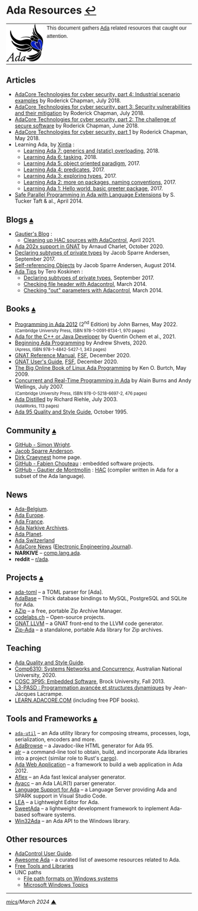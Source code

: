 # <span id="top">Ada Resources</span> <span style="size:25%;"><a href="README.md">↩</a></span>

<table style="font-family:Helvetica,Arial;line-height:1.6;">
  <tr>
  <td style="border:0;padding:0 10px 0 0;min-width:100px;"><a href="https://www.adacore.com/" rel="external"><img style="border:0;" src="./docs/images/adamascot.png" width="100" alt="Ada project"/></a></td>
  <td style="border:0;padding:0;vertical-align:text-top;">This document gathers <a href="https://www.adacore.com/" rel="external">Ada</a> related resources that caught our attention.
  </td>
  </tr>
</table>

<!--
http://www.dmitry-kazakov.de/reusable_code.htm
-->

## <span id="articles">Articles</span>

- [AdaCore Technologies for cyber security, part 4: Industrial scenario examples][article_chapman4] by Roderick Chapman, July 2018.
- [AdaCore Technologies for cyber security, part 3: Security vulnerabilities and their mitigation][article_chapman3] by Roderick Chapman, July 2018.
- [AdaCore Technologies for cyber security, part 2: The challenge of secure software][article_chapman2] by Roderick Chapman, June 2018.
- [AdaCore Technologies for cyber security, part 1][article_chapman1] by Roderick Chapman, May 2018.
- Learning Ada, by [Xintia](https://steemit.com/@xinta) :
  - [Learning Ada 7: generics and (static) overloading](https://steemit.com/ada-lang/@xinta/learning-ada-7-generics-and-static-overloading), 2018.
  - [Learning Ada 6: tasking](https://steemit.com/programming/@xinta/learning-ada-6-tasking), 2018.
  - [Learning Ada 5: object oriented paradigm](https://steemit.com/ada-lang/@xinta/learning-ada-5-object-oriented-paradigm), 2017.
  - [Learning Ada 4: predicates](https://steemit.com/ada-lang/@xinta/learning-ada-4-predicates), 2017.
  - [Learning Ada 3: exploring types](https://steemit.com/ada-lang/@xinta/learning-ada-3-exploring-types), 2017.
  - [Learning Ada 2: more on packages, naming conventions](https://steemit.com/ada-lang/@xinta/learning-ada-2-more-on-packages-naming-conventions-and-bits-of-types), 2017.
  - [Learning Ada 1: Hello world, basic greeter package](https://steemit.com/ada-lang/@xinta/learning-ada-1-hello-world-basic-greeter-package-citing-contract-based-programming-aspects-spark), 2017.
- [Safe Parallel Programming in Ada with Language Extensions][article_taft] by S. Tucker Taft &amp; al., April 2014.

## <span id="blogs">Blogs</span> [**&#x25B4;**](#top)

- [Gautier's Blog](https://gautiersblog.blogspot.com/search/label/Ada) :
  - [Cleaning up HAC sources with AdaControl](https://gautiersblog.blogspot.com/2021/04/cleaning-up-hac-sources-with-adacontrol.html), April 2021.
- [Ada 202x support in GNAT](https://blog.adacore.com/ada-202x-support-in-gnat) by Arnaud Charlet, October 2020.
- [Declaring subtypes of private types](https://ada.tips/declaring-subtypes-of-private-types.html) by Jacob Sparre Andersen, September 2017.
- [Self-referencing Objects](https://ada.tips/self-referencing-objects.html) by Jacob Sparre Andersen, August 2014.
- [Ada Tips](https://ada.tips/) by Tero Koskinen :
  - [Declaring subtypes of private types](https://ada.tips/declaring-subtypes-of-private-types.html), September 2017.
  - [Checking file header with Adacontrol](https://ada.tips/checking-file-header-with-adacontrol.html), March 2014.
  - [Checking "out" parameters with Adacontrol](https://ada.tips/checking-out-parameters-with-adacontrol.html), March 2014.

## <span id="books">Books</span> [**&#x25B4;**](#top)

- [Programming in Ada 2012][book_barnes_2nd] (2<sup>nd</sup> Edition) by John Barnes, May 2022.<br/><span style="font-size:80%;">(Cambridge University Press, ISBN 978-1-0091-8134-1, 970 pages)</span>
- [Ada for the C++ or Java Developer][book_ochem] by Quentin Ochem et al., 2021.
- [Beginning Ada Programming][book_shvets] by Andrew Shvets, 2020.<br/><span style="font-size:80%;">(Apress, ISBN 978-1-4842-5427-1, 343 pages)</span>
- [GNAT Reference Manual](https://gcc.gnu.org/onlinedocs/), [FSF](https://www.fsf.org/), December 2020.
- [GNAT User's Guide](https://gcc.gnu.org/onlinedocs/), [FSF](https://www.fsf.org/), December 2020.
- [The Big Online Book of Linux Ada Programming][book_burtch] by Ken O. Burtch, May 2009.
- [Concurrent and Real-Time Programming in Ada][book_burns] by Alain Burns and Andy Wellings, July 2007.<br/><span style="font-size:80%;">(Cambridge University Press, ISBN 978-0-5218-6697-2, 476 pages)</span>
- [Ada Distilled][book_riehle] by Richard Riehle, July 2003.<br/><span style="font-size:80%;">(AdaWorks, 113 pages)
- [Ada 95 Quality and Style Guide][book_adaic], October 1995.
<!--
 [Programming in Ada 2012][book_barnes] by John Barnes, 2012.<br/><span style="font-size:80%;">(Cambridge University Press, ISBN 978-1-1074-2481-4, 970 pages)</span>
 -->

## <span id="community">Community</span> [**&#x25B4;**](#top)

- [GitHub - Simon Wright](https://github.com/simonjwright).
- [Jacob Sparre Anderson](http://www.jacob-sparre.dk/).
- [Dirk Craeynest](https://people.cs.kuleuven.be/~dirk.craeynest/) home page.
- [GitHub - Fabien Chouteau](https://github.com/Fabien-Chouteau) : embedded software projects.
- [GitHub - Gautier de Montmollin](https://github.com/zertovitch) : [HAC](https://hacadacompiler.sourceforge.io/) (compiler written in Ada for a subset of the Ada language).

## <span id="news">News</span>

- [Ada-Belgium](https://people.cs.kuleuven.be/~dirk.craeynest/ada-belgium/).
- [Ada Europe](http://www.ada-europe.org/).
- [Ada France](https://www.ada-france.org/).
- [Ada Narkive Archives](https://comp.lang.ada.narkive.com/).
- [Ada Planet](https://www.laeran.pl/adaplanet/i/).
- [Ada Switzerland](https://www.ada-switzerland.ch/)
- [AdaCore News](https://www.eejournal.com/?s=AdaCore) ([Electronic Engineering Journal](https://www.eejournal.com/)).
- **NARKIVE** &ndash; [comp.lang.ada](https://comp.lang.ada.narkive.com/).
- **reddit** &ndash; [r/ada](https://www.reddit.com/r/ada/).

## <span id="projects">Projects</span> [**&#x25B4;**](#top)

- [ada-toml](https://github.com/pmderodat/ada-toml) &ndash; a TOML parser for [Ada].
- [AdaBase](https://github.com/jrmarino/AdaBase) &ndash; Thick database bindings to MySQL, PostgreSQL and SQLite for Ada.
- [AZip](https://github.com/zertovitch/azip) &ndash; a free, portable Zip Archive Manager.
- [codelabs.ch](https://git.codelabs.ch/) &ndash; Open-source projects.
- [GNAT LLVM][project_gnat_llvm] &ndash; a GNAT front-end to the LLVM code generator.
- [Zip-Ada][project_zip_ada] &ndash; a standalone, portable Ada library for Zip archives.

## <span id="teaching">Teaching</span>

- [Ada Quality and Style Guide](https://en.wikibooks.org/wiki/Ada_Style_Guide).
- [Comp6310: Systems Networks and Concurrency](https://cs.anu.edu.au/courses/comp6310/), Australian National University, 2020.
- [COSC 3P95: Embedded Software](https://www.cosc.brocku.ca/Offerings/3P95/), Brock University, Fall 2013.
- [L3-PASD : Programmation avancée et structures dynamiques][course_lacrampe] by Jean-Jacques Lacrampe.
- [LEARN.ADACORE.COM](https://learn.adacore.com/) (including free PDF books).

## <span id="tools">Tools and Frameworks</span> [**&#x25B4;**](#top)

- [`ada-util`](https://github.com/stcarrez/ada-util) &ndash; an Ada utility library for composing streams, processes, logs, serialization, encoders and more.
- [AdaBrowse](http://home.datacomm.ch/t_wolf/tw/ada95/adabrowse/index.html) &ndash; a Javadoc-like HTML generator for Ada 95.
- [alr][tool_alire] &ndash; a command-line tool  to obtain, build, and incorporate Ada libraries into a project (similar role to Rust's [cargo](https://doc.rust-lang.org/cargo/commands/cargo.html)).
- [Ada Web Application](https://github.com/stcarrez/ada-awa) &ndash; a framework to build a web application in Ada 2012.
- [Aflex](https://github.com/Ada-France/aflex) &ndash; an Ada fast lexical analyser generator.
- [Ayacc](https://github.com/Ada-France/ayacc#ayacc) &ndash; an Ada LALR(1) parser generator.
- [Language Support for Ada](https://marketplace.visualstudio.com/items?itemName=AdaCore.ada) &ndash; a Language Server providing Ada and SPARK support in Visual Studio Code.
- [LEA][tool_lea] &ndash; a Lightweight Editor for Ada.
- [SweetAda](https://www.sweetada.org/) &ndash; a lightweight development framework to inplement Ada-based software systems.
- [Win32Ada](https://github.com/AdaCore/win32ada) &ndash; an Ada API to the Windows library.

## <span id="others">Other resources</span>

- [AdaControl User Guide](https://www.adalog.fr/compo/adacontrol_ug.html).
- [Awesome Ada](https://github.com/ohenley/awesome-ada) - a curated list of awesome resources related to Ada.
- [Free Tools and Libraries](https://www.adaic.org/ada-resources/tools-libraries/)
- UNC paths
  - [File path formats on Windows systems](https://learn.microsoft.com/en-us/dotnet/standard/io/file-path-formats)
  - [Microsoft Windows Topics](hhttps://docs.adacore.com/gnat_ugn-docs/html/gnat_ugn/gnat_ugn/platform_specific_information.html#using-a-network-installation-of-gnats)

***

*[mics](https://lampwww.epfl.ch/~michelou/)/March 2024* [**&#9650;**](#top)
<span id="bottom">&nbsp;</span>

<!-- link refs -->

[article_chapman1]: http://www.embeddedcomputing.com/technology/security/software-security/adacore-technologies-for-cyber-security-part-1
[article_chapman2]: http://www.embeddedcomputing.com/technology/software-and-os/adacore-technologies-for-cyber-security-part-2-the-challenge-of-secure-software
[article_chapman3]: https://www.embeddedcomputing.com/technology/software-and-os/adacore-technologies-for-cyber-security-part-3-languages-tools-and-technologies
[article_chapman4]: https://www.embeddedcomputing.com/technology/software-and-os/adacore-technologies-for-cyber-security-part-4-industrial-scenario-examples
[article_taft]: http://www.cister.isep.ipp.pt/docs/safe_parallel_programming_in_ada_with_language_extensions/1030/
[book_adaic]: https://www.adaic.org/resources/add_content/docs/95style/html/cover.html
[book_barnes]: https://www.cambridge.org/gb/academic/subjects/computer-science/software-engineering-and-development/programming-ada-2012
[book_barnes_2nd]: https://www.cambridge.org/ch/academic/subjects/computer-science/software-engineering-and-development/programming-ada-2012-preview-ada-2022-2nd-edition?format=PB
[book_burtch]: http://www.pegasoft.ca/resources/boblap/book.html
[book_burns]: https://www.cambridge.org/gb/academic/subjects/computer-science/programming-languages-and-applied-logic/concurrent-and-real-time-programming-ada
[book_lrm]: https://www.ada-europe.org/resources/online/
[book_ochem]: https://learn.adacore.com/courses/Ada_For_The_CPP_Java_Developer/
[book_riehle]: http://www.adapower.com/pdfs/
[book_shvets]: https://www.apress.com/gp/book/9781484254271
[course_lacrampe]: http://jeanjacques.lacrampe.free.fr/webada/l3-pasd/
[project_gnat_llvm]: https://github.com/AdaCore/gnat-llvm
[project_zip_ada]: https://unzip-ada.sourceforge.io/
[tool_alire]: https://github.com/alire-project/alire
[tool_lea]: https://sourceforge.net/projects/l-e-a/
